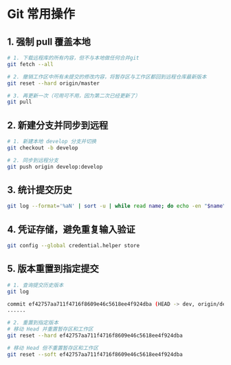 # Git 常用操作

## 1. 强制 pull 覆盖本地

```bash
# 1. 下载远程库的所有内容，但不与本地做任何合并git
git fetch --all

# 2. 撤销工作区中所有未提交的修改内容，将暂存区与工作区都回到远程仓库最新版本
git reset --hard origin/master

# 3. 再更新一次（可用可不用，因为第二次已经更新了）
git pull
```

## 2. 新建分支并同步到远程

```bash
# 1. 新建本地 develop 分支并切换
git checkout -b develop

# 2. 同步到远程分支
git push origin develop:develop
```

## 3. 统计提交历史

```bash
git log --format='%aN' | sort -u | while read name; do echo -en "$name\t"; git log --author="$name" --pretty=tformat: --numstat | awk '{ add += $1; subs += $2; loc += $1 - $2 } END { printf "added lines: %s, removed lines: %s, total lines: %s\n", add, subs, loc }' -; done
```

## 4. 凭证存储，避免重复输入验证

```bash
git config --global credential.helper store
```

## 5. 版本重置到指定提交

```bash
# 1. 查询提交历史版本
git log 

commit ef42757aa711f4716f8609e46c5618ee4f924dba (HEAD -> dev, origin/dev)
......

# 2. 重置到指定版本
# 移动 Head 并重置暂存区和工作区
git reset --hard ef42757aa711f4716f8609e46c5618ee4f924dba

# 移动 Head 但不重置暂存区和工作区
git reset --soft ef42757aa711f4716f8609e46c5618ee4f924dba
```

